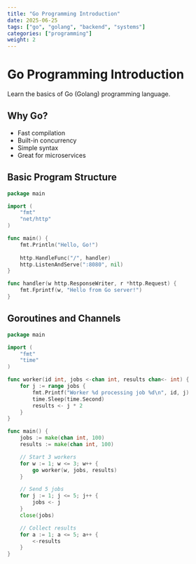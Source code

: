 ```yaml
---
title: "Go Programming Introduction"
date: 2025-06-25
tags: ["go", "golang", "backend", "systems"]
categories: ["programming"]
weight: 2
---
```


# Go Programming Introduction

Learn the basics of Go (Golang) programming language.

## Why Go?

- Fast compilation
- Built-in concurrency
- Simple syntax
- Great for microservices

## Basic Program Structure

```go
package main

import (
    "fmt"
    "net/http"
)

func main() {
    fmt.Println("Hello, Go!")
    
    http.HandleFunc("/", handler)
    http.ListenAndServe(":8080", nil)
}

func handler(w http.ResponseWriter, r *http.Request) {
    fmt.Fprintf(w, "Hello from Go server!")
}
```

## Goroutines and Channels

```go
package main

import (
    "fmt"
    "time"
)

func worker(id int, jobs <-chan int, results chan<- int) {
    for j := range jobs {
        fmt.Printf("Worker %d processing job %d\n", id, j)
        time.Sleep(time.Second)
        results <- j * 2
    }
}

func main() {
    jobs := make(chan int, 100)
    results := make(chan int, 100)

    // Start 3 workers
    for w := 1; w <= 3; w++ {
        go worker(w, jobs, results)
    }

    // Send 5 jobs
    for j := 1; j <= 5; j++ {
        jobs <- j
    }
    close(jobs)

    // Collect results
    for a := 1; a <= 5; a++ {
        <-results
    }
}
```
